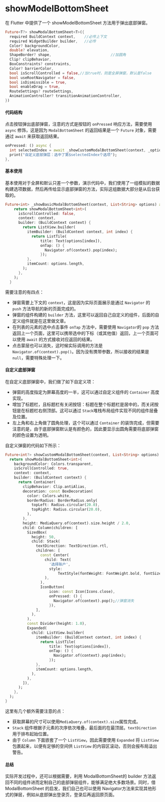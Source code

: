 # showModelBottomSheet

在 Flutter 中提供了一个 showModelBottomSheet 方法用于弹出底部弹窗。

```dart
Future<T?> showModalBottomSheet<T>({
  required BuildContext context,	//必传上下文
  required WidgetBuilder builder,	//必传
  Color? backgroundColor,
  double? elevation,
  ShapeBorder? shape,							//加圆角
  Clip? clipBehavior,
  BoxConstraints? constraints,
  Color? barrierColor,
  bool isScrollControlled = false,//当true时，则是全屏弹窗，默认是false
  bool useRootNavigator = false,
  bool isDismissible = true,
  bool enableDrag = true,
  RouteSettings? routeSettings,
  AnimationController? transitionAnimationController,
})
```

#### 代码结构

点击按钮弹出底部弹窗，注意的方式是按钮的 `onPressed` 响应方法，需要使用 `async` 修饰，这是因为 `ModalBottomSheet` 的返回结果是一个 `Future` 对象，需要通过 `await` 来获取返回结果。

```dart
onPressed: () async {
  int selectedIndex = await _showCustomModalBottomSheet(context, _options);
  print("自定义底部弹层：选中了第$selectedIndex个选项");
},
```

#### 基本使用

基本使用对于全屏和默认只差一个参数，演示代码中，我们使用了一组模拟的数据构建选项数据，然后再传给显示底部弹窗的方法，实际这组数据大部分是从后台获取的。

```dart
Future<int> _showBasicModalBottomSheet(context, List<String> options) async {
    return showModalBottomSheet<int>(
      isScrollControlled: false,
      context: context,
      builder: (BuildContext context) {
        return ListView.builder(
          itemBuilder: (BuildContext context, int index) {
            return ListTile(
                title: Text(options[index]),
                onTap: () {
                  Navigator.of(context).pop(index);
                });
          },
          itemCount: options.length,
        );
      },
    );
  }
```

需要注意的有四点：

- 弹窗需要上下文的 `context`，这是因为实际页面展示是通过 `Navigator` 的 `push` 方法导航的新的页面完成的。
- 弹窗的组件构建的 `builder` 方法，这里可以返回自己自定义的组件，后面的自定义组件就是在这里做文章。
- 在列表的元素的选中点击事件 `onTap` 方法中，需要使用 `Navigator`的 `pop` 方法返回上一个页面，这里可以携带选中的下标（或其他值）返回，上一个页面可以使用 `await` 的方式接收对应返回的结果。
- 点击蒙层也可以消失，这时候实际调用的方法是 `Navigator.of(context).pop()`。因为没有携带参数，所以接收的结果是 `null`，需要特殊处理一下。

#### 自定义底部弹窗

在自定义底部弹窗中，我们做了如下自定义项：

- 弹窗的高度指定为屏幕高度的一半，这可以通过自定义组件的 `Container` 高度实现。
- 增加了标题栏，且标题栏有关闭按钮：标题在整个标题栏是居中的，而关闭按钮是在标题栏右侧顶部。这可以通过 `Stack`堆栈布局组件实现不同的组件层叠及位置。
- 左上角和右上角做了圆角处理，这个可以通过 `Container` 的装饰完成，但需要注意的是，由于底部弹窗默认是有颜色的，因此要显示出圆角需要将底部弹窗的颜色设置为透明。

自定义弹窗的代码如下所示：

```dart
Future<int?> showCustomModalBottomSheet(context, List<String> options) async {
  return showModalBottomSheet<int>(
    backgroundColor: Colors.transparent,
    isScrollControlled: true,
    context: context,
    builder: (BuildContext context) {
      return Container(
        clipBehavior: Clip.antiAlias,
        decoration: const BoxDecoration(
          color: Colors.white,
          borderRadius: BorderRadius.only(
            topLeft: Radius.circular(20.0),
            topRight: Radius.circular(20.0),
          ),
        ),
        height: MediaQuery.of(context).size.height / 2.0,
        child: Column(children: [
          SizedBox(
            height: 50,
            child: Stack(
              textDirection: TextDirection.rtl,
              children: [
                const Center(
                  child: Text(
                    '选择账户',
                    style:
                        TextStyle(fontWeight: FontWeight.bold, fontSize: 16.0),
                  ),
                ),
                IconButton(
                    icon: const Icon(Icons.close),
                    onPressed: () {
                      Navigator.of(context).pop();//弹窗消失
                    }),
              ],
            ),
          ),
          const Divider(height: 1.0),
          Expanded(
            child: ListView.builder(
              itemBuilder: (BuildContext context, int index) {
                return ListTile(
                    title: Text(options[index]),
                    onTap: () {
                      Navigator.of(context).pop(index);
                    });
              },
              itemCount: options.length,
            ),
          ),
        ]),
      );
    },
  );
}
```

这里有几个额外需要注意的点：

- 获取屏幕的尺寸可以使用`MediaQuery.of(context).size`属性完成。
- `Stack` 组件根据子元素的次序依次堆叠，最后面的在最顶层。`textDirection` 用于排布起始位置。
- 由于 `Column` 下面嵌套了一个 `ListView`，因此需要使用 `Expanded` 将 `ListView` 包裹起来，以便有足够的空间供 `ListView` 的内容区滚动，否则会报布局溢出警告。

#### 总结

实际开发过程中，还可以根据需要，利用 ModalBottomSheet的 builder 方法返回不同的组件进而定制自己的底部弹层组件，能够满足绝大多数场景。同时，借 ModalBottomSheet 的启发，我们自己也可以使用 Navigator方法来实现其他形式的弹层，例如从底部弹出登录页，登录后再返回原页面。